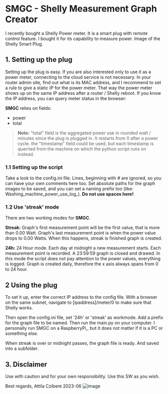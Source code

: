 # SMGC - Shelly Measurement Graph Creator
I recently bought a Shelly Power meter. It is a smart plug with remote control feature. I bought it for its capability to measure power. 
Image of the Shelly Smart Plug.

## 1. Setting up the plug
Setting up the plug is easy. If you are also interested only to use it as a power meter, connecting to the cloud service is not necessary. In your router admin site, find out what is its MAC address, and I recommend to set a rule to give a static IP for the power meter. That way the power meter shows up on the same IP address after a router / Shelly reboot. 
If you know the IP address, you can query meter status in the browser: 

**SMGC** relies on fields: 
- power
- total
> **Note:** "total" field is the aggregated power use in rounded watt / minutes since the plug is plugged in. It restarts from 0 after a power cycle. 
> the "timestamp" field could be used, but each timestamp is querried from the machine on which the python script runs on instead. 

### 1.1 Setting up the script
Take a look to the config.ini file. Lines, beginning with # are ignored, so you can have your own comments here too. Set absolute paths for the graph images to be saved, and you can set a naming prefix too (like: Washing_machine_power_use_log_). **Do not use spaces here!**

### 1.2 Use 'streak' mode
There are two working modes for **SMGC**. 

**Streak:** Graph's first measurement point will be the first value, that is more than 0.00 Watt. Graph's last measurement point is when the power value drops to 0.00 Watts. When this happens, streak is finished graph is created. 

**24h:** 24 Hour mode. Each day at midnight a new measurement starts. Each measurement point is recorded. A 23:59:59 graph is closed and drawed. In this mode the script does not pay attention to the power values, everything is logged. Graph is created daily, therefore the x axis always spans from 0 to 24 hour. 

## 2 Using the plug
To set it up, enter the correct IP address to the config file. With a browser on the same subnet, navigate to [ipaddress]/meter/0 to make sure that Shelly works. 

Then open the config.ini file, set '24h' or 'streak' as workmode. Add a prefix for the graph file to be named. Then run the main.py on your computer. I personally run SMGC on a RaspberryPi,, but it does not matter if it is a PC or something else. 

When streak is over or midnight passes, the graph file is ready. And saved into a subfolder. 

## 3. Disclaimer
Use with caution and for your own responsibility. Use this SW as you wish. 

Best regards, 
Attila Czibere
2023-06
![image](https://github.com/gitusercz/SMGC/assets/32957697/34344161-5f4f-4643-8c80-58446c1c84dd)

